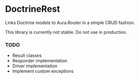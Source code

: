 DoctrineRest
============

Links Doctrine models to Aura.Router in a simple CRUD fashion.

This library is currently not stable. Do not use in production.

### TODO

* Result classes
* Responder implementation
* Driver implementation
* Implement custom exceptions